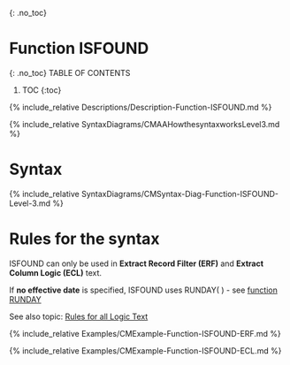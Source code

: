 {: .no_toc}
# Function ISFOUND 

{: .no_toc}
TABLE OF CONTENTS 
1. TOC
{:toc}  


{% include_relative Descriptions/Description-Function-ISFOUND.md %}

{% include_relative SyntaxDiagrams/CMAAHowthesyntaxworksLevel3.md %}

# Syntax 

{% include_relative SyntaxDiagrams/CMSyntax-Diag-Function-ISFOUND-Level-3.md %}

# Rules for the syntax

ISFOUND can only be used in **Extract Record Filter (ERF)** and **Extract Column Logic (ECL)** text.

If **no effective date** is specified, ISFOUND uses RUNDAY\( \) - see [function RUNDAY](./Function-RUNDAY.md)

See also topic: [Rules for all Logic Text](../../Workbench/RulesforallLogicText.md) 

{% include_relative Examples/CMExample-Function-ISFOUND-ERF.md %} 

{% include_relative Examples/CMExample-Function-ISFOUND-ECL.md %} 

